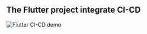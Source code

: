 ## The Flutter project integrate CI-CD
![Flutter CI-CD demo](https://github.com/ntaworking/flutter_ci_cd/actions/workflows/main.yml/badge.svg)
